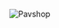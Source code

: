 ![Pavshop](https://github.com/TechAcademy-Azerbaijan/E-commerce-Pavshop-PyA8/raw/master/pavshop.png)
